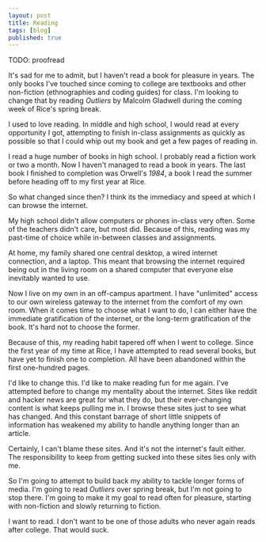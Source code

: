 ```yaml
---
layout: post
title: Reading
tags: [blog]
published: true
---
```


TODO: proofread

It's sad for me to admit, but I haven't read a book for pleasure in years. The only books I've touched since coming to college are textbooks and other non-fiction (ethnographies and coding guides) for class. I'm looking to change that by reading *Outliers* by Malcolm Gladwell during the coming week of Rice's spring break.

I used to love reading. In middle and high school, I would read at every opportunity I got, attempting to finish in-class assignments as quickly as possible so that I could whip out my book and get a few pages of reading in.

I read a huge number of books in high school. I probably read a fiction work or two a month. Now I haven't managed to read a book in years. The last book I finished to completion was Orwell's *1984*, a book I read the summer before heading off to my first year at Rice.

So what changed since then? I think its the immediacy and speed at which I can browse the internet.

My high school didn't allow computers or phones in-class very often. Some of the teachers didn't care, but most did. Because of this, reading was my past-time of choice while in-between classes and assignments.

At home, my family shared one central desktop, a wired internet connection, and a laptop. This meant that browsing the internet required being out in the living room on a shared computer that everyone else inevitably wanted to use.

Now I live on my own in an off-campus apartment. I have "unlimited" access to our own wireless gateway to the internet from the comfort of my own room. When it comes time to choose what I want to do, I can either have the immediate gratification of the internet, or the long-term gratification of the book. It's hard not to choose the former.

Because of this, my reading habit tapered off when I went to college. Since the first year of my time at Rice, I have attempted to read several books, but have yet to finish one to completion. All have been abandoned within the first one-hundred pages.

I'd like to change this. I'd like to make reading fun for me again. I've attempted before to change my mentality about the internet. Sites like reddit and hacker news are great for what they do, but their ever-changing content is what keeps pulling me in. I browse these sites just to see what has changed. And this constant barrage of short little snippets of information has weakened my ability to handle anything longer than an article.

Certainly, I can't blame these sites. And it's not the internet's fault either. The responsibility to keep from getting sucked into these sites lies only with me.

So I'm going to attempt to build back my ability to tackle longer forms of media. I'm going to read *Outliers* over spring break, but I'm not going to stop there. I'm going to make it my goal to read often for pleasure, starting with non-fiction and slowly returning to fiction.

I want to read. I don't want to be one of those adults who never again reads after college. That would suck.